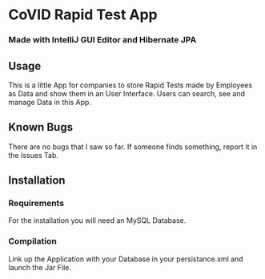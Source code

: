 # CoVID Rapid Test App
### Made with IntelliJ GUI Editor and Hibernate JPA

## Usage
This is a little App for companies to store Rapid Tests
made by Employees as Data and show them in an User Interface. 
Users can search, see and manage Data in this App.

## Known Bugs
There are no bugs that I saw so far. 
If someone finds something, report it in the Issues Tab. 

## Installation
### Requirements
For the installation you will need an MySQL Database.

### Compilation
Link up the Application with your Database in your persistance.xml
and launch the Jar File.
